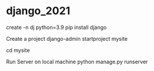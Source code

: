 # django_2021

create -n dj python=3.9
pip install django 

Create a project 
django-admin startproject mysite 

cd mysite 

Run Server on local machine 
python manage.py runserver 
